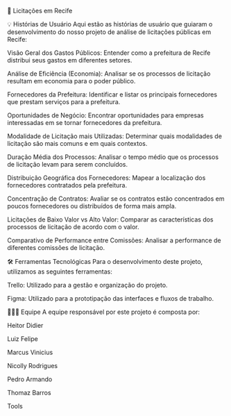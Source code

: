🔎 Licitações em Recife


💡 Histórias de Usuário
Aqui estão as histórias de usuário que guiaram o desenvolvimento do nosso projeto de análise de licitações públicas em Recife:

Visão Geral dos Gastos Públicos: Entender como a prefeitura de Recife distribui seus gastos em diferentes setores.

Análise de Eficiência (Economia): Analisar se os processos de licitação resultam em economia para o poder público.

Fornecedores da Prefeitura: Identificar e listar os principais fornecedores que prestam serviços para a prefeitura.

Oportunidades de Negócio: Encontrar oportunidades para empresas interessadas em se tornar fornecedores da prefeitura.

Modalidade de Licitação mais Utilizadas: Determinar quais modalidades de licitação são mais comuns e em quais contextos.

Duração Média dos Processos: Analisar o tempo médio que os processos de licitação levam para serem concluídos.

Distribuição Geográfica dos Fornecedores: Mapear a localização dos fornecedores contratados pela prefeitura.

Concentração de Contratos: Avaliar se os contratos estão concentrados em poucos fornecedores ou distribuídos de forma mais ampla.

Licitações de Baixo Valor vs Alto Valor: Comparar as características dos processos de licitação de acordo com o valor.

Comparativo de Performance entre Comissões: Analisar a performance de diferentes comissões de licitação.

🛠️ Ferramentas Tecnológicas
Para o desenvolvimento deste projeto, utilizamos as seguintes ferramentas:

Trello: Utilizado para a gestão e organização do projeto.

Figma: Utilizado para a prototipação das interfaces e fluxos de trabalho.

🧑‍🤝‍🧑 Equipe
A equipe responsável por este projeto é composta por:

Heitor Didier

Luiz Felipe

Marcus Vinicius

Nicolly Rodrigues

Pedro Armando

Thomaz Barros












Tools

